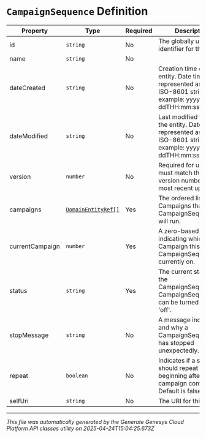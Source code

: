 # `CampaignSequence` Definition

| Property | Type | Required | Description |
|----------|------|----------|-------------|
| id | `string` | No | The globally unique identifier for the object. |
| name | `string` | No |  |
| dateCreated | `string` | No | Creation time of the entity. Date time is represented as an ISO-8601 string. For example: yyyy-MM-ddTHH:mm:ss[.mmm]Z |
| dateModified | `string` | No | Last modified time of the entity. Date time is represented as an ISO-8601 string. For example: yyyy-MM-ddTHH:mm:ss[.mmm]Z |
| version | `number` | No | Required for updates, must match the version number of the most recent update |
| campaigns | [`DomainEntityRef[]`](domainentityref-definition.md) | Yes | The ordered list of Campaigns that this CampaignSequence will run. |
| currentCampaign | `number` | Yes | A zero-based index indicating which Campaign this CampaignSequence is currently on. |
| status | `string` | Yes | The current status of the CampaignSequence. A CampaignSequence can be turned 'on' or 'off'. |
| stopMessage | `string` | No | A message indicating if and why a CampaignSequence has stopped unexpectedly. |
| repeat | `boolean` | No | Indicates if a sequence should repeat from the beginning after the last campaign completes. Default is false. |
| selfUri | `string` | No | The URI for this object |

---

*This file was automatically generated by the Generate Genesys Cloud Platform API classes utility on 2025-04-24T15:04:25.673Z*